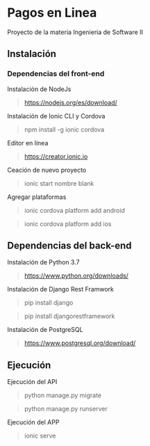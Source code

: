 # Pagos en Linea
Proyecto de la materia Ingenieria de Software II

## Instalación
### Dependencias del front-end
Instalación de NodeJs
> https://nodejs.org/es/download/

Instalación de Ionic CLI y Cordova
> npm install -g ionic cordova

Editor en línea
> https://creator.ionic.io

Ceación de nuevo proyecto
> ionic start nombre blank

Agregar plataformas
> ionic cordova platform add android

> ionic cordova platform add ios

## Dependencias del back-end
Instalación de Python 3.7
> https://www.python.org/downloads/

Instalación de Django Rest Framwork
> pip install django

> pip install djangorestframework

Instalación de PostgreSQL
> https://www.postgresql.org/download/


## Ejecución
Ejecución del API
> python manage.py migrate

> python manage.py runserver

Ejecución del APP
> ionic serve


